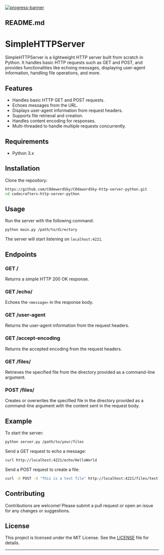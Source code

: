 [![progress-banner](https://backend.codecrafters.io/progress/http-server/52113345-eb45-4679-a634-4688313beec8)](https://app.codecrafters.io/users/codecrafters-bot?r=2qF)

## README.md

# SimpleHTTPServer

SimpleHTTPServer is a lightweight HTTP server built from scratch in Python. It handles basic HTTP requests such as GET and POST, and provides functionalities like echoing messages, displaying user-agent information, handling file operations, and more.

## Features

- Handles basic HTTP GET and POST requests.
- Echoes messages from the URL.
- Displays user-agent information from request headers.
- Supports file retrieval and creation.
- Handles content encoding for responses.
- Multi-threaded to handle multiple requests concurrently.

## Requirements

- Python 3.x

## Installation

Clone the repository:

```bash
https://github.com/C0dewordSky/C0dewordSky-http-server-python.git
cd codecrafters-http-server-python
```

## Usage

Run the server with the following command:

```bash
python main.py /path/to/directory
```

The server will start listening on `localhost:4221`.

## Endpoints

### GET /

Returns a simple HTTP 200 OK response.

### GET /echo/<message>

Echoes the `<message>` in the response body.

### GET /user-agent

Returns the user-agent information from the request headers.

### GET /accept-encoding

Returns the accepted encoding from the request headers.

### GET /files/<filename>

Retrieves the specified file from the directory provided as a command-line argument.

### POST /files/<filename>

Creates or overwrites the specified file in the directory provided as a command-line argument with the content sent in the request body.

## Example

To start the server:

```bash
python server.py /path/to/your/files
```

Send a GET request to echo a message:

```bash
curl http://localhost:4221/echo/HelloWorld
```

Send a POST request to create a file:

```bash
curl -X POST -d "This is a test file" http://localhost:4221/files/test.txt
```

## Contributing

Contributions are welcome! Please submit a pull request or open an issue for any changes or suggestions.

## License

This project is licensed under the MIT License. See the [LICENSE](LICENSE) file for details.

---
